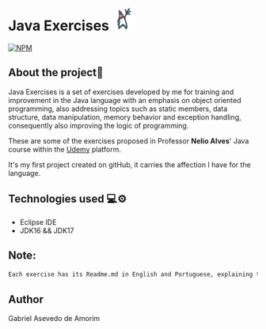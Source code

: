 # Java Exercises ![icon](Exercises/assets/logo-java-duke.png)
[![NPM](https://img.shields.io/github/license/gabriel-asevedo/java-exercises)](https://github.com/gabriel-asevedo/java-exercises/blob/main/LICENSE)

## About the project📜
Java Exercises is a set of exercises developed by me for training and improvement in the Java language with an emphasis on object oriented programming, also addressing topics such as static members, data structure, data manipulation, memory behavior and exception handling, consequently also improving the logic of programming.

These are some of the exercises proposed in Professor **Nelio Alves**' Java course within the [Udemy](https://www.udemy.com/course/java-curso-completo/) platform.

It's my first project created on gitHub, it carries the affection I have for the language.

## Technologies used 💻⚙️
- Eclipse IDE
- JDK16 && JDK17


## Note:
```bash
Each exercise has its Readme.md in English and Portuguese, explaining the proposed exercise.
```
## Author
Gabriel Asevedo de Amorim
